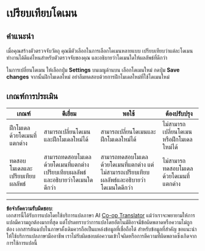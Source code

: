 <!--
CO_OP_TRANSLATOR_METADATA:
{
  "original_hash": "d93ee76fac4c2199973689ecd05baaf9",
  "translation_date": "2025-08-27T21:36:04+00:00",
  "source_file": "5-retail/lessons/1-train-stock-detector/assignment.md",
  "language_code": "th"
}
-->
# เปรียบเทียบโดเมน

## คำแนะนำ

เมื่อคุณสร้างตัวตรวจจับวัตถุ คุณมีตัวเลือกในการเลือกโดเมนหลายแบบ เปรียบเทียบว่าแต่ละโดเมนทำงานได้ดีแค่ไหนสำหรับตัวตรวจจับของคุณ และอธิบายว่าโดเมนใดให้ผลลัพธ์ที่ดีกว่า

ในการเปลี่ยนโดเมน ให้เลือกปุ่ม **Settings** บนเมนูด้านบน เลือกโดเมนใหม่ กดปุ่ม **Save changes** จากนั้นฝึกโมเดลใหม่ อย่าลืมทดสอบด้วยการฝึกโมเดลใหม่ที่ใช้โดเมนใหม่

## เกณฑ์การประเมิน

| เกณฑ์ | ดีเยี่ยม | พอใช้ | ต้องปรับปรุง |
| ------ | -------- | ------ | ------------ |
| ฝึกโมเดลด้วยโดเมนที่แตกต่าง | สามารถเปลี่ยนโดเมนและฝึกโมเดลใหม่ได้ | สามารถเปลี่ยนโดเมนและฝึกโมเดลใหม่ได้ | ไม่สามารถเปลี่ยนโดเมนหรือฝึกโมเดลใหม่ได้ |
| ทดสอบโมเดลและเปรียบเทียบผลลัพธ์ | สามารถทดสอบโมเดลด้วยโดเมนที่แตกต่าง เปรียบเทียบผลลัพธ์ และอธิบายว่าโดเมนใดดีกว่า | สามารถทดสอบโมเดลด้วยโดเมนที่แตกต่าง แต่ไม่สามารถเปรียบเทียบผลลัพธ์และอธิบายว่าโดเมนใดดีกว่า | ไม่สามารถทดสอบโมเดลด้วยโดเมนที่แตกต่าง |

---

**ข้อจำกัดความรับผิดชอบ**:  
เอกสารนี้ได้รับการแปลโดยใช้บริการแปลภาษา AI [Co-op Translator](https://github.com/Azure/co-op-translator) แม้ว่าเราจะพยายามให้การแปลมีความถูกต้องมากที่สุด แต่โปรดทราบว่าการแปลโดยอัตโนมัติอาจมีข้อผิดพลาดหรือความไม่ถูกต้อง เอกสารต้นฉบับในภาษาดั้งเดิมควรถือเป็นแหล่งข้อมูลที่เชื่อถือได้ สำหรับข้อมูลที่สำคัญ ขอแนะนำให้ใช้บริการแปลภาษามืออาชีพ เราไม่รับผิดชอบต่อความเข้าใจผิดหรือการตีความที่ผิดพลาดซึ่งเกิดจากการใช้การแปลนี้